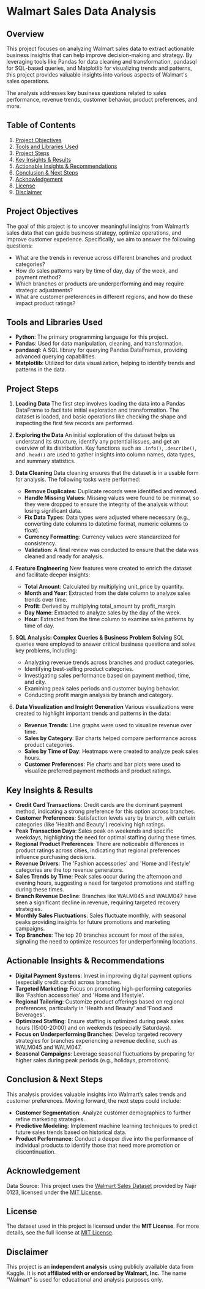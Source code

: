 # Walmart Sales Data Analysis

## Overview
This project focuses on analyzing Walmart sales data to extract actionable business insights that can help improve decision-making and strategy. By leveraging tools like Pandas for data cleaning and transformation, pandasql for SQL-based queries, and Matplotlib for visualizing trends and patterns, this project provides valuable insights into various aspects of Walmart's sales operations.

The analysis addresses key business questions related to sales performance, revenue trends, customer behavior, product preferences, and more.

## Table of Contents

1. [Project Objectives](#project-objectives)
2. [Tools and Libraries Used](#tools-and-libraries-used)
3. [Project Steps](#project-steps)
4. [Key Insights & Results](#key-insights--results)
5. [Actionable Insights & Recommendations](#actionable-insights--recommendations)
6. [Conclusion & Next Steps](#conclusion--next-steps)
7. [Acknowledgement](#acknowledgement)
8. [License](#license)
9. [Disclaimer](#disclaimer)

## Project Objectives
The goal of this project is to uncover meaningful insights from Walmart’s sales data that can guide business strategy, optimize operations, and improve customer experience. Specifically, we aim to answer the following questions:

- What are the trends in revenue across different branches and product categories?
- How do sales patterns vary by time of day, day of the week, and payment method?
- Which branches or products are underperforming and may require strategic adjustments?
- What are customer preferences in different regions, and how do these impact product ratings?

## Tools and Libraries Used
- **Python**: The primary programming language for this project.
- **Pandas**: Used for data manipulation, cleaning, and transformation.
- **pandasql**: A SQL library for querying Pandas DataFrames, providing advanced querying capabilities.
- **Matplotlib**: Utilized for data visualization, helping to identify trends and patterns in the data.

## Project Steps
1. **Loading Data**
   The first step involves loading the data into a Pandas DataFrame to facilitate initial exploration and transformation. The dataset is loaded, and basic operations like checking the shape and inspecting the first few records are performed.

2. **Exploring the Data**
   An initial exploration of the dataset helps us understand its structure, identify any potential issues, and get an overview of its distribution. Key functions such as `.info()`, `.describe()`, and `.head()` are used to gather insights into column names, data types, and summary statistics.

3. **Data Cleaning**
   Data cleaning ensures that the dataset is in a usable form for analysis. The following tasks were performed:
   - **Remove Duplicates**: Duplicate records were identified and removed.
   - **Handle Missing Values**: Missing values were found to be minimal, so they were dropped to ensure the integrity of the analysis without losing significant data.
   - **Fix Data Types**: Data types were adjusted where necessary (e.g., converting date columns to datetime format, numeric columns to float).
   - **Currency Formatting**: Currency values were standardized for consistency.
   - **Validation**: A final review was conducted to ensure that the data was cleaned and ready for analysis.

4. **Feature Engineering**
   New features were created to enrich the dataset and facilitate deeper insights:
   - **Total Amount**: Calculated by multiplying unit_price by quantity.
   - **Month and Year**: Extracted from the date column to analyze sales trends over time.
   - **Profit**: Derived by multiplying total_amount by profit_margin.
   - **Day Name**: Extracted to analyze sales by the day of the week.
   - **Hour**: Extracted from the time column to examine sales patterns by time of day.

5. **SQL Analysis: Complex Queries & Business Problem Solving**
   SQL queries were employed to answer critical business questions and solve key problems, including:
   - Analyzing revenue trends across branches and product categories.
   - Identifying best-selling product categories.
   - Investigating sales performance based on payment method, time, and city.
   - Examining peak sales periods and customer buying behavior.
   - Conducting profit margin analysis by branch and category.

6. **Data Visualization and Insight Generation**
   Various visualizations were created to highlight important trends and patterns in the data:
   - **Revenue Trends**: Line graphs were used to visualize revenue over time.
   - **Sales by Category**: Bar charts helped compare performance across product categories.
   - **Sales by Time of Day**: Heatmaps were created to analyze peak sales hours.
   - **Customer Preferences**: Pie charts and bar plots were used to visualize preferred payment methods and product ratings.

## Key Insights & Results
- **Credit Card Transactions**: Credit cards are the dominant payment method, indicating a strong preference for this option across branches.
- **Customer Preferences**: Satisfaction levels vary by branch, with certain categories (like 'Health and Beauty') receiving high ratings.
- **Peak Transaction Days**: Sales peak on weekends and specific weekdays, highlighting the need for optimal staffing during these times.
- **Regional Product Preferences**: There are noticeable differences in product ratings across cities, indicating that regional preferences influence purchasing decisions.
- **Revenue Drivers**: The 'Fashion accessories' and 'Home and lifestyle' categories are the top revenue generators.
- **Sales Trends by Time**: Peak sales occur during the afternoon and evening hours, suggesting a need for targeted promotions and staffing during these times.
- **Branch Revenue Decline**: Branches like WALM045 and WALM047 have seen a significant decline in revenue, requiring targeted recovery strategies.
- **Monthly Sales Fluctuations**: Sales fluctuate monthly, with seasonal peaks providing insights for future promotions and marketing campaigns.
- **Top Branches**: The top 20 branches account for most of the sales, signaling the need to optimize resources for underperforming locations.

## Actionable Insights & Recommendations
- **Digital Payment Systems**: Invest in improving digital payment options (especially credit cards) across branches.
- **Targeted Marketing**: Focus on promoting high-performing categories like 'Fashion accessories' and 'Home and lifestyle'.
- **Regional Tailoring**: Customize product offerings based on regional preferences, particularly in 'Health and Beauty' and 'Food and Beverages'.
- **Optimized Staffing**: Ensure staffing is optimized during peak sales hours (15:00-20:00) and on weekends (especially Saturdays).
- **Focus on Underperforming Branches**: Develop targeted recovery strategies for branches experiencing a revenue decline, such as WALM045 and WALM047.
- **Seasonal Campaigns**: Leverage seasonal fluctuations by preparing for higher sales during peak periods (e.g., holidays, promotions).

## Conclusion & Next Steps
This analysis provides valuable insights into Walmart’s sales trends and customer preferences. Moving forward, the next steps could include:
- **Customer Segmentation**: Analyze customer demographics to further refine marketing strategies.
- **Predictive Modeling**: Implement machine learning techniques to predict future sales trends based on historical data.
- **Product Performance**: Conduct a deeper dive into the performance of individual products to identify those that need more promotion or discontinuation.

## Acknowledgement
Data Source: This project uses the [Walmart Sales Dataset](https://www.kaggle.com/datasets/najir0123/walmart-10k-sales-datasets) provided by Najir 0123, licensed under the [MIT License](https://opensource.org/licenses/MIT).

## License
The dataset used in this project is licensed under the **MIT License**. For more details, see the full license at [MIT License](https://opensource.org/licenses/MIT).

## Disclaimer
This project is an **independent analysis** using publicly available data from Kaggle. It is **not affiliated with or endorsed by Walmart, Inc.** The name "Walmart" is used for educational and analysis purposes only.

